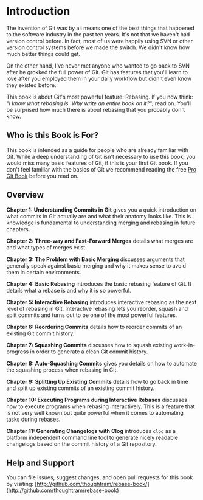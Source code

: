 # Introduction

The invention of Git was by all means one of the best things that happened to the software industry in the past ten years. It's not that we haven't had version control before. In fact, most of us were happily using SVN or other version control systems before we made the switch. We didn't know how much better things could get. 

On the other hand, I've never met anyone who wanted to go back to SVN after he grokked the full power of Git. Git has features that you'll learn to love after you employed them in your daily workflow but didn't even know they existed before.

This book is about Git's most powerful feature: Rebasing. If you now think: *"I know what rebasing is. Why write an entire book on it?"*, read on. You'll be surprised how much there is about rebasing that you probably don't know.

## Who is this Book is For?

This book is intended as a guide for people who are already familiar with Git. While a deep understanding of Git isn't necessary to use this book, you would miss many basic features of Git, if this is your first Git book. If you don't feel familiar with the basics of Git we recommend reading the free [Pro Git Book](http://git-scm.com/book) before you read on.

## Overview

**Chapter 1: Understanding Commits in Git** gives you a quick introduction on what commits in Git actually are and what their anatomy looks like. This is knowledge is fundamental to understanding merging and rebasing in future chapters.

**Chapter 2: Three-way and Fast-Forward Merges** details what merges are and what types of merges exist.

**Chapter 3: The Problem with Basic Merging** discusses arguments that generally speak against basic merging and why it makes sense to avoid them in certain environments.

**Chapter 4: Basic Rebasing** introduces the basic rebasing feature of Git. It details what a rebase is and why it is so powerful.

**Chapter 5: Interactive Rebasing** introduces interactive rebasing as the next level of rebasing in Git. Interactive rebasing lets you reorder, squash and split commits and turns out to be one of the most powerful features.

**Chapter 6: Reordering Commits** details how to reorder commits of an existing Git commit history.

**Chapter 7: Squashing Commits** discusses how to squash existing work-in-progress in order to generate a clean Git commit history.

**Chapter 8: Auto-Squashing Commits** gives you details on how to automate the squashing process when rebasing in Git.

**Chapter 9: Splitting Up Existing Commits** details how to go back in time and split up existing commits of an existing commit history.

**Chapter 10: Executing Programs during Interactive Rebases** discusses how to execute programs when rebasing interactively. This is a feature that is not very well known but quite powerful when it comes to automating tasks during rebases.

**Chapter 11: Generating Changelogs with Clog** introduces `clog` as a platform independent command line tool to generate nicely readable changelogs based on the commit history of a Git repository.

## Help and Support

You can file issues, suggest changes, and open pull requests for this book by visiting: [http://github.com/thoughtram/rebase-book/](http://github.com/thoughtram/rebase-book)
